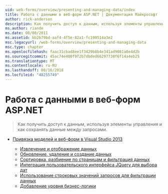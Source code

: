 ```yaml
---
uid: web-forms/overview/presenting-and-managing-data/index
title: Работа с данными в веб-форм ASP.NET | Документация Майкрософт
author: rick-anderson
description: Как получить доступ к данным, используя элементы управления и как сохранять данные между запросами.
ms.author: riande
ms.date: 08/08/2011
ms.assetid: bb2b79bd-aaf4-4f5e-82a1-fc199514a3e2
msc.legacyurl: /web-forms/overview/presenting-and-managing-data
msc.type: chapter
ms.openlocfilehash: faac31cbad8ee1f3429b8b4e341ad9081a0e4d2b
ms.sourcegitcommit: 45ac74e400f9f2b7dbded66297730f6f14a4eb25
ms.translationtype: MT
ms.contentlocale: ru-RU
ms.lasthandoff: 08/16/2018
ms.locfileid: "48255749"
---
```

<a name="working-with-data-in-aspnet-web-forms"></a>Работа с данными в веб-форм ASP.NET
====================
> Как получить доступ к данным, используя элементы управления и как сохранять данные между запросами.


- [Привязка моделей и веб-форм в Visual Studio 2013](model-binding/index.md)

    - [Извлечение и отображение данных](model-binding/retrieving-data.md)
    - [Обновление, удаление и создание данных](model-binding/updating-deleting-and-creating-data.md)
    - [Сортировка, разбиение по страницам и фильтрация данных](model-binding/sorting-paging-and-filtering-data.md)
    - [Интеграция пользовательского интерфейса JQuery для выбора дат](model-binding/integrating-jquery-ui.md)
    - [Использование строковых значений запросов для фильтрации данных](model-binding/using-query-string-values-to-retrieve-data.md)
    - [Добавление уровня бизнес-логики](model-binding/adding-business-logic-layer.md)
